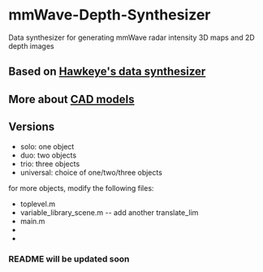 # mmWave-Depth-Synthesizer
 Data synthesizer for generating mmWave radar intensity 3D maps and 2D depth images

## Based on [Hawkeye's data synthesizer](https://github.com/JaydenG1019/HawkEye-Data-Code)

## More about [CAD models](https://github.com/zhuoming34/CAD-Model-PointCloud)

## Versions
- solo: one object
- duo: two objects
- trio: three objects
- universal: choice of one/two/three objects 

for more objects, modify the following files:
- toplevel.m
- variable_library_scene.m
-- add another translate_lim 
- main.m
 - 
- 


### README will be updated soon

